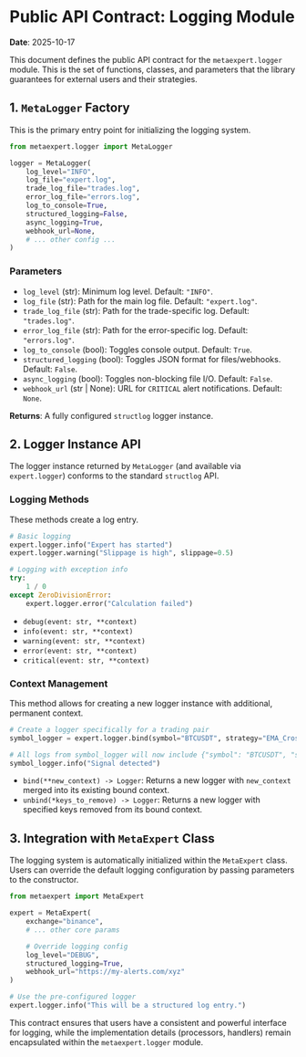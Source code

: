 # Public API Contract: Logging Module

**Date**: 2025-10-17

This document defines the public API contract for the `metaexpert.logger` module. This is the set of functions, classes, and parameters that the library guarantees for external users and their strategies.

## 1. `MetaLogger` Factory

This is the primary entry point for initializing the logging system.

```python
from metaexpert.logger import MetaLogger

logger = MetaLogger(
    log_level="INFO",
    log_file="expert.log",
    trade_log_file="trades.log",
    error_log_file="errors.log",
    log_to_console=True,
    structured_logging=False,
    async_logging=True,
    webhook_url=None,
    # ... other config ...
)
```

### Parameters

- `log_level` (str): Minimum log level. Default: `"INFO"`.
- `log_file` (str): Path for the main log file. Default: `"expert.log"`.
- `trade_log_file` (str): Path for the trade-specific log. Default: `"trades.log"`.
- `error_log_file` (str): Path for the error-specific log. Default: `"errors.log"`.
- `log_to_console` (bool): Toggles console output. Default: `True`.
- `structured_logging` (bool): Toggles JSON format for files/webhooks. Default: `False`.
- `async_logging` (bool): Toggles non-blocking file I/O. Default: `False`.
- `webhook_url` (str | None): URL for `CRITICAL` alert notifications. Default: `None`.

**Returns**: A fully configured `structlog` logger instance.

## 2. Logger Instance API

The logger instance returned by `MetaLogger` (and available via `expert.logger`) conforms to the standard `structlog` API.

### Logging Methods

These methods create a log entry.

```python
# Basic logging
expert.logger.info("Expert has started")
expert.logger.warning("Slippage is high", slippage=0.5)

# Logging with exception info
try:
    1 / 0
except ZeroDivisionError:
    expert.logger.error("Calculation failed")
```

- `debug(event: str, **context)`
- `info(event: str, **context)`
- `warning(event: str, **context)`
- `error(event: str, **context)`
- `critical(event: str, **context)`

### Context Management

This method allows for creating a new logger instance with additional, permanent context.

```python
# Create a logger specifically for a trading pair
symbol_logger = expert.logger.bind(symbol="BTCUSDT", strategy="EMA_Cross")

# All logs from symbol_logger will now include {"symbol": "BTCUSDT", "strategy": "EMA_Cross"}
symbol_logger.info("Signal detected")
```

- `bind(**new_context) -> Logger`: Returns a new logger with `new_context` merged into its existing bound context.
- `unbind(*keys_to_remove) -> Logger`: Returns a new logger with specified keys removed from its bound context.

## 3. Integration with `MetaExpert` Class

The logging system is automatically initialized within the `MetaExpert` class. Users can override the default logging configuration by passing parameters to the constructor.

```python
from metaexpert import MetaExpert

expert = MetaExpert(
    exchange="binance",
    # ... other core params

    # Override logging config
    log_level="DEBUG",
    structured_logging=True,
    webhook_url="https://my-alerts.com/xyz"
)

# Use the pre-configured logger
expert.logger.info("This will be a structured log entry.")
```

This contract ensures that users have a consistent and powerful interface for logging, while the implementation details (processors, handlers) remain encapsulated within the `metaexpert.logger` module.

